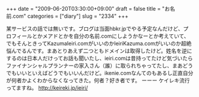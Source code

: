 +++
date = "2009-06-20T03:30:00+09:00"
draft = false
title = "お名前.com"
categories = ["diary"]
slug = "2334"
+++

某サービスの話では無いです。ブログは当面hbkr.jpでやる予定なんだけど、プロフィールとかメアドとかを自分の名前.comにしようかなーとか考えていて、でもそんときってKazumaIeiri.comがいいのかIeiriKazuma.comがいいのか超絶悩んでるんです。まあとりあえず二つともドメインは取得したけど。姓名を逆にするのは日本人だけってお話も聞いたし、ieiri.comは昔持ってたけど気づいたらファイナンシャルプランナーの家入さん（誰）に取られちゃってたし、まあどうでもいいといえばどうでもいいんだけど。ikenie.comなんてのもあるし正直自分が何者かよくわからなくなってきた。何者？好き者です。
ーーー
ケイレキ流行ってますね。
<a href="http://keireki.jp/ieiri/" target="_blank">http://keireki.jp/ieiri/</a>
